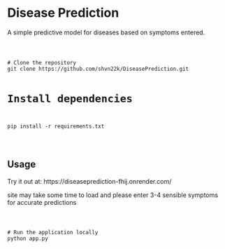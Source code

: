 <!DOCTYPE html>
<html>
<head>
  <meta charset="UTF-8">
  <title>Disease Prediction</title>
</head>
<body>
  <h1>Disease Prediction</h1>
  <p>A simple predictive model for diseases based on symptoms entered.</p>
  
  <code>
    <pre>
# Clone the repository
git clone https://github.com/shvn22k/DiseasePrediction.git


# Install dependencies
pip install -r requirements.txt
    </pre>
  </code>

  <h2 id="usage">Usage</h2>
  <p>Try it out at: https://diseaseprediction-fhij.onrender.com/
  </p>
  <p>site may take some time to load and please enter 3-4 sensible symptoms for accurate predictions</p>
  <code>
    <pre>
# Run the application locally
python app.py
    </pre>
  </code>


</body>
</html>
